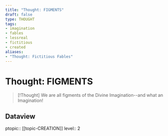 ```yaml
---
title: "Thought: FIGMENTS"
draft: false
type: THOUGHT
tags:
- imagination
- fables
- lessreal
- fictitious
- created
aliases:
- "Thought: Fictitious Fables"
---
```

# Thought: FIGMENTS
> [!Thought]
> We are all figments of the Divine Imagination--and what an Imagination!

## Dataview
ptopic:: [[topic-CREATION]]
level:: 2
